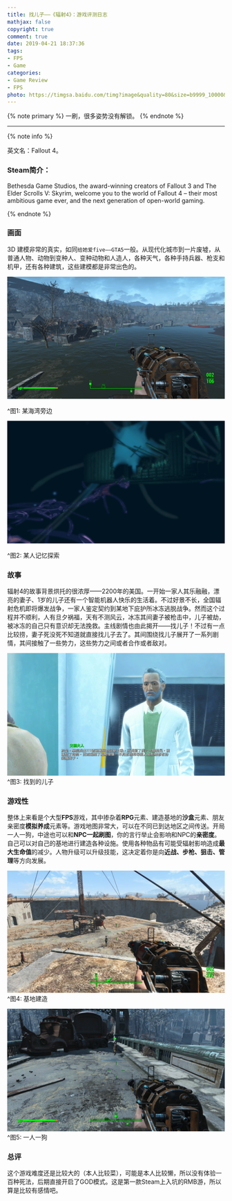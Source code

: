 ```yaml
---
title: 找儿子——《辐射4》：游戏评测日志
mathjax: false
copyright: true
comment: true
date: 2019-04-21 18:37:36
tags:
- FPS
- Game
categories:
- Game Review
- FPS
photo: https://timgsa.baidu.com/timg?image&quality=80&size=b9999_10000&sec=1555853912496&di=ad82ae968b86a02e488a600dccbad901&imgtype=0&src=http%3A%2F%2Fwww.gamemei.com%2Fbackground%2Fuploads%2Fallimg%2F20170213%2F1486965809529394.jpg
---
```


{% note primary %}
一刷，很多姿势没有解锁。
{% endnote %}

<!-- more -->

---


{% note info %}

英文名：Fallout 4。

### Steam简介：

Bethesda Game Studios, the award-winning creators of Fallout 3 and The Elder Scrolls V: Skyrim, welcome you to the world of Fallout 4 – their most ambitious game ever, and the next generation of open-world gaming.

{% endnote %}

### 画面

3D 建模非常的真实，如同`给她爱five——GTA5`一般。从现代化城市到一片废墟，从普通人物、动物到变种人、变种动物和人造人，各种天气，各种手持兵器、枪支和机甲，还有各种建筑，这些建模都是非常出色的。

![ScreenShot1](fallout4/ScreenShot1.png)

^图1: 某海湾旁边

![ScreenShot2](fallout4/ScreenShot2.png)

^图2: 某人记忆探索



### 故事

辐射4的故事背景烘托的很浓厚——2200年的美国。一开始一家人其乐融融，漂亮的妻子、1岁的儿子还有一个智能机器人快乐的生活着。不过好景不长，全国辐射危机即将爆发战争，一家人鉴定契约到某地下庇护所冰冻逃脱战争。然而这个过程并不顺利，人有旦夕祸福，天有不测风云，冰冻其间妻子被枪击中，儿子被劫，被冰冻的自己只有意识却无法挽救。主线剧情也由此揭开——找儿子！不过有一点比较捞，妻子死没死不知道就直接找儿子去了。其间围绕找儿子展开了一系列剧情，其间接触了一些势力，这些势力之间或者合作或者敌对。

![ScreenShot3](fallout4/ScreenShot3.png)
^图3: 找到的儿子

### 游戏性

整体上来看是个大型**FPS**游戏，其中掺杂着**RPG**元素、建造基地的**沙盒**元素、朋友亲密度**模拟养成**元素等。游戏地图非常大，可以在不同已到达地区之间传送。开局一人一狗，中途也可以和**NPC一起刷图**，你的言行举止会影响和NPC的**亲密度**。自己可以对自己的基地进行建造各种设施。使用各种物品有可能受辐射影响造成**最大生命值**的减少。人物升级可以升级技能，这决定着你是向**近战、步枪、狙击、管理**等方向发展。


![ScreenShot4](fallout4/ScreenShot4.png)
^图4: 基地建造


![ScreenShot0](fallout4/ScreenShot0.png)
^图5: 一人一狗

### 总评

这个游戏难度还是比较大的（本人比较菜），可能是本人比较懒，所以没有体验一百种死法，后期直接开启了GOD模式。这是第一款Steam上入坑的RMB游，所以算是比较有感情吧。
